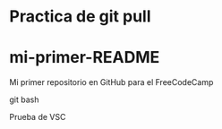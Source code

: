 # Practica de git pull
# mi-primer-README
Mi primer repositorio en GitHub para el FreeCodeCamp

git bash


Prueba de VSC
